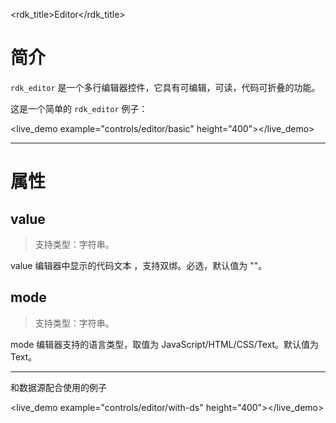 <rdk_title>Editor</rdk_title>

# 简介 #
`rdk_editor` 是一个多行编辑器控件，它具有可编辑，可读，代码可折叠的功能。

这是一个简单的 `rdk_editor` 例子：

<live_demo example="controls/editor/basic" height="400"></live_demo>

---
# 属性 #

## value ##
> 支持类型：字符串。

value 编辑器中显示的代码文本 ，支持双绑。必选，默认值为 ""。

## mode ##
> 支持类型：字符串。

mode 编辑器支持的语言类型，取值为 JavaScript/HTML/CSS/Text。默认值为 Text。

---
和数据源配合使用的例子

<live_demo example="controls/editor/with-ds" height="400"></live_demo>